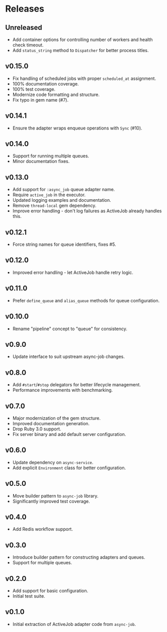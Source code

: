 # Releases

## Unreleased

  - Add container options for controlling number of workers and health check timeout.
  - Add `status_string` method to `Dispatcher` for better process titles.

## v0.15.0

  - Fix handling of scheduled jobs with proper `scheduled_at` assignment.
  - 100% documentation coverage.
  - 100% test coverage.
  - Modernize code formatting and structure.
  - Fix typo in gem name (\#7).

## v0.14.1

  - Ensure the adapter wraps enqueue operations with `Sync` (\#10).

## v0.14.0

  - Support for running multiple queues.
  - Minor documentation fixes.

## v0.13.0

  - Add support for `:async_job` queue adapter name.
  - Require `active_job` in the executor.
  - Updated logging examples and documentation.
  - Remove `thread-local` gem dependency.
  - Improve error handling - don't log failures as ActiveJob already handles this.

## v0.12.1

  - Force string names for queue identifiers, fixes \#5.

## v0.12.0

  - Improved error handling - let ActiveJob handle retry logic.

## v0.11.0

  - Prefer `define_queue` and `alias_queue` methods for queue configuration.

## v0.10.0

  - Rename "pipeline" concept to "queue" for consistency.

## v0.9.0

  - Update interface to suit upstream async-job changes.

## v0.8.0

  - Add `#start`/`#stop` delegators for better lifecycle management.
  - Performance improvements with benchmarking.

## v0.7.0

  - Major modernization of the gem structure.
  - Improved documentation generation.
  - Drop Ruby 3.0 support.
  - Fix server binary and add default server configuration.

## v0.6.0

  - Update dependency on `async-service`.
  - Add explicit `Environment` class for better configuration.

## v0.5.0

  - Move builder pattern to `async-job` library.
  - Significantly improved test coverage.

## v0.4.0

  - Add Redis workflow support.

## v0.3.0

  - Introduce builder pattern for constructing adapters and queues.
  - Support for multiple queues.

## v0.2.0

  - Add support for basic configuration.
  - Initial test suite.

## v0.1.0

  - Initial extraction of ActiveJob adapter code from `async-job`.
